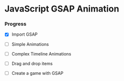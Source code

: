 # JavaScript GSAP Animation

### Progress

* [x] Import GSAP

- [ ] Simple Animations

* [ ] Complex Timeline Animations

- [ ] Drag and drop items

* [ ] Create a game with GSAP

